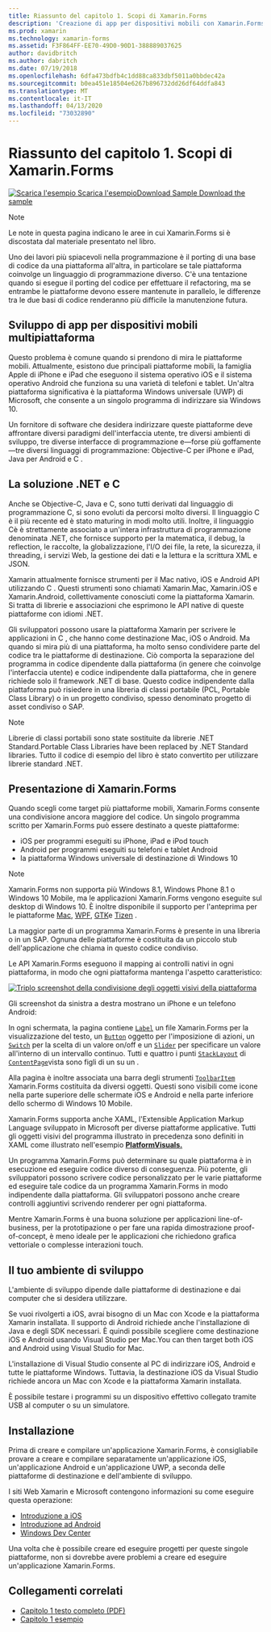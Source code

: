 ```yaml
---
title: Riassunto del capitolo 1. Scopi di Xamarin.Forms
description: 'Creazione di app per dispositivi mobili con Xamarin.Forms: riepilogo del capitolo 1. Scopi di Xamarin.Forms'
ms.prod: xamarin
ms.technology: xamarin-forms
ms.assetid: F3F864FF-EE70-49D0-90D1-388889037625
author: davidbritch
ms.author: dabritch
ms.date: 07/19/2018
ms.openlocfilehash: 6dfa473bdfb4c1dd88ca833dbf5011a0bbdec42a
ms.sourcegitcommit: b0ea451e18504e6267b896732dd26df64ddfa843
ms.translationtype: MT
ms.contentlocale: it-IT
ms.lasthandoff: 04/13/2020
ms.locfileid: "73032890"
---
```

# <a name="summary-of-chapter-1-how-does-xamarinforms-fit-in"></a>Riassunto del capitolo 1. Scopi di Xamarin.Forms

[![Scarica](~/media/shared/download.png) l'esempio Scarica l'esempioDownload Sample Download the sample](https://github.com/xamarin/xamarin-forms-book-samples/tree/master/Chapter01)

> [!NOTE]
> Le note in questa pagina indicano le aree in cui Xamarin.Forms si è discostata dal materiale presentato nel libro.

Uno dei lavori più spiacevoli nella programmazione è il porting di una base di codice da una piattaforma all'altra, in particolare se tale piattaforma coinvolge un linguaggio di programmazione diverso. C'è una tentazione quando si esegue il porting del codice per effettuare il refactoring, ma se entrambe le piattaforme devono essere mantenute in parallelo, le differenze tra le due basi di codice renderanno più difficile la manutenzione futura.

## <a name="cross-platform-mobile-development"></a>Sviluppo di app per dispositivi mobili multipiattaforma

Questo problema è comune quando si prendono di mira le piattaforme mobili. Attualmente, esistono due principali piattaforme mobili, la famiglia Apple di iPhone e iPad che eseguono il sistema operativo iOS e il sistema operativo Android che funziona su una varietà di telefoni e tablet. Un'altra piattaforma significativa è la piattaforma Windows universale (UWP) di Microsoft, che consente a un singolo programma di indirizzare sia Windows 10.

Un fornitore di software che desidera indirizzare queste piattaforme deve affrontare diversi paradigmi dell'interfaccia utente, tre diversi ambienti di sviluppo, tre diverse interfacce di programmazione e&mdash;forse più goffamente&mdash;tre diversi linguaggi di programmazione: Objective-C per iPhone e iPad, Java per Android e C .

## <a name="the-c-and-net-solution"></a>La soluzione .NET e C

Anche se Objective-C, Java e C, sono tutti derivati dal linguaggio di programmazione C, si sono evoluti da percorsi molto diversi. Il linguaggio C è il più recente ed è stato maturing in modi molto utili. Inoltre, il linguaggio Cè è strettamente associato a un'intera infrastruttura di programmazione denominata .NET, che fornisce supporto per la matematica, il debug, la reflection, le raccolte, la globalizzazione, l'I/O dei file, la rete, la sicurezza, il threading, i servizi Web, la gestione dei dati e la lettura e la scrittura XML e JSON.

Xamarin attualmente fornisce strumenti per il Mac nativo, iOS e Android API utilizzando C . Questi strumenti sono chiamati Xamarin.Mac, Xamarin.iOS e Xamarin.Android, collettivamente conosciuti come la piattaforma Xamarin. Si tratta di librerie e associazioni che esprimono le API native di queste piattaforme con idiomi .NET.

Gli sviluppatori possono usare la piattaforma Xamarin per scrivere le applicazioni in C , che hanno come destinazione Mac, iOS o Android. Ma quando si mira più di una piattaforma, ha molto senso condividere parte del codice tra le piattaforme di destinazione. Ciò comporta la separazione del programma in codice dipendente dalla piattaforma (in genere che coinvolge l'interfaccia utente) e codice indipendente dalla piattaforma, che in genere richiede solo il framework .NET di base. Questo codice indipendente dalla piattaforma può risiedere in una libreria di classi portabile (PCL, Portable Class Library) o in un progetto condiviso, spesso denominato progetto di asset condiviso o SAP.

> [!NOTE]
> Librerie di classi portabili sono state sostituite da librerie .NET Standard.Portable Class Libraries have been replaced by .NET Standard libraries. Tutto il codice di esempio del libro è stato convertito per utilizzare librerie standard .NET.

## <a name="introducing-xamarinforms"></a>Presentazione di Xamarin.Forms

Quando scegli come target più piattaforme mobili, Xamarin.Forms consente una condivisione ancora maggiore del codice. Un singolo programma scritto per Xamarin.Forms può essere destinato a queste piattaforme:

- iOS per programmi eseguiti su iPhone, iPad e iPod touch
- Android per programmi eseguiti su telefoni e tablet Android
- la piattaforma Windows universale di destinazione di Windows 10

> [!NOTE]
> Xamarin.Forms non supporta più Windows 8.1, Windows Phone 8.1 o Windows 10 Mobile, ma le applicazioni Xamarin.Forms vengono eseguite sul desktop di Windows 10. È inoltre disponibile il supporto per l'anteprima per le piattaforme [Mac](~/xamarin-forms/platform/other/mac.md), [WPF](~/xamarin-forms/platform/other/wpf.md), [GTK](~/xamarin-forms/platform/other/gtk.md)e [Tizen](~/xamarin-forms/platform/other/tizen.md) .

La maggior parte di un programma Xamarin.Forms è presente in una libreria o in un SAP. Ognuna delle piattaforme è costituita da un piccolo stub dell'applicazione che chiama in questo codice condiviso.

Le API Xamarin.Forms eseguono il mapping ai controlli nativi in ogni piattaforma, in modo che ogni piattaforma mantenga l'aspetto caratteristico:

[![Triplo screenshot della condivisione degli oggetti visivi della piattaforma](images/ch01fg03-small.png "Xamarin.Forms Controlli su ogni piattaforma")](images/ch01fg03-large.png#lightbox "Xamarin.Forms Controlli su ogni piattaforma")

Gli screenshot da sinistra a destra mostrano un iPhone e un telefono Android:

In ogni schermata, la pagina contiene [`Label`](xref:Xamarin.Forms.Label) un file Xamarin.Forms per la visualizzazione del testo, un [`Button`](xref:Xamarin.Forms.Button) oggetto per l'imposizione di azioni, un [`Switch`](xref:Xamarin.Forms.Switch) per la scelta di un valore on/off e un [`Slider`](xref:Xamarin.Forms.Slider) per specificare un valore all'interno di un intervallo continuo. Tutti e quattro i punti [`StackLayout`](xref:Xamarin.Forms.StackLayout) di [`ContentPage`](xref:Xamarin.Forms.ContentPage)vista sono figli di un su un .

Alla pagina è inoltre associata una barra degli strumenti [`ToolbarItem`](xref:Xamarin.Forms.ToolbarItem) Xamarin.Forms costituita da diversi oggetti. Questi sono visibili come icone nella parte superiore delle schermate iOS e Android e nella parte inferiore dello schermo di Windows 10 Mobile.

Xamarin.Forms supporta anche XAML, l'Extensible Application Markup Language sviluppato in Microsoft per diverse piattaforme applicative. Tutti gli oggetti visivi del programma illustrato in precedenza sono definiti in XAML come illustrato nell'esempio [**PlatformVisuals.**](https://github.com/xamarin/xamarin-forms-book-samples/tree/master/Chapter01/PlatformVisuals)

Un programma Xamarin.Forms può determinare su quale piattaforma è in esecuzione ed eseguire codice diverso di conseguenza. Più potente, gli sviluppatori possono scrivere codice personalizzato per le varie piattaforme ed eseguire tale codice da un programma Xamarin.Forms in modo indipendente dalla piattaforma. Gli sviluppatori possono anche creare controlli aggiuntivi scrivendo renderer per ogni piattaforma.

Mentre Xamarin.Forms è una buona soluzione per applicazioni line-of-business, per la prototipazione o per fare una rapida dimostrazione proof-of-concept, è meno ideale per le applicazioni che richiedono grafica vettoriale o complesse interazioni touch.

## <a name="your-development-environment"></a>Il tuo ambiente di sviluppo

L'ambiente di sviluppo dipende dalle piattaforme di destinazione e dai computer che si desidera utilizzare.

Se vuoi rivolgerti a iOS, avrai bisogno di un Mac con Xcode e la piattaforma Xamarin installata. Il supporto di Android richiede anche l'installazione di Java e degli SDK necessari. È quindi possibile scegliere come destinazione iOS e Android usando Visual Studio per Mac.You can then target both iOS and Android using Visual Studio for Mac.

L'installazione di Visual Studio consente al PC di indirizzare iOS, Android e tutte le piattaforme Windows. Tuttavia, la destinazione iOS da Visual Studio richiede ancora un Mac con Xcode e la piattaforma Xamarin installata.

È possibile testare i programmi su un dispositivo effettivo collegato tramite USB al computer o su un simulatore.

## <a name="installation"></a>Installazione

Prima di creare e compilare un'applicazione Xamarin.Forms, è consigliabile provare a creare e compilare separatamente un'applicazione iOS, un'applicazione Android e un'applicazione UWP, a seconda delle piattaforme di destinazione e dell'ambiente di sviluppo.

I siti Web Xamarin e Microsoft contengono informazioni su come eseguire questa operazione:

- [Introduzione a iOS](~/ios/get-started/index.md)
- [Introduzione ad Android](~/android/get-started/index.md)
- [Windows Dev Center](https://dev.windows.com)

Una volta che è possibile creare ed eseguire progetti per queste singole piattaforme, non si dovrebbe avere problemi a creare ed eseguire un'applicazione Xamarin.Forms.

## <a name="related-links"></a>Collegamenti correlati

- [Capitolo 1 testo completo (PDF)](https://download.xamarin.com/developer/xamarin-forms-book/XamarinFormsBook-Ch01-Apr2016.pdf)
- [Capitolo 1 esempio](https://github.com/xamarin/xamarin-forms-book-samples/tree/master/Chapter01)
